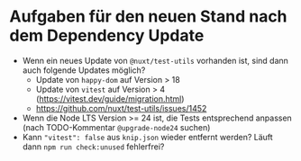 # Aufgaben für den neuen Stand nach dem Dependency Update

- Wenn ein neues Update von `@nuxt/test-utils` vorhanden ist, sind dann auch folgende Updates möglich?
  - Update von `happy-dom` auf Version > 18
  - Update von `vitest` auf Version > 4 (https://vitest.dev/guide/migration.html)
  - https://github.com/nuxt/test-utils/issues/1452
- Wenn die Node LTS Version >= 24 ist, die Tests entsprechend anpassen (nach TODO-Kommentar `@upgrade-node24` suchen)
- Kann `"vitest": false` aus `knip.json` wieder entfernt werden? Läuft dann `npm run check:unused` fehlerfrei?
